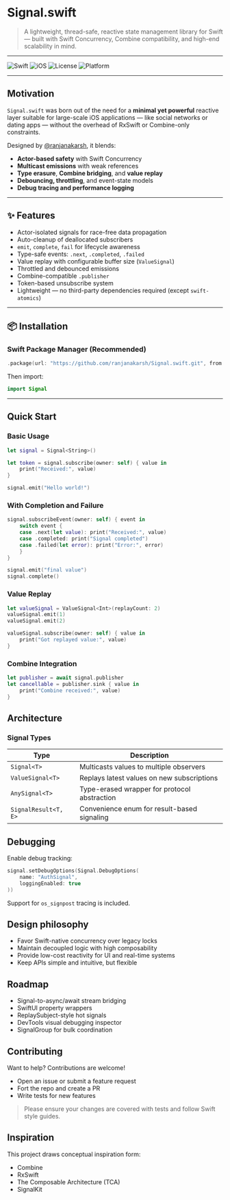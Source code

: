 # Signal.swift

> A lightweight, thread-safe, reactive state management library for Swift — built with Swift Concurrency, Combine compatibility, and high-end scalability in mind.

---

![Swift](https://img.shields.io/badge/Swift-5.9-orange)
![iOS](https://img.shields.io/badge/iOS-13+-blue)
![License](https://img.shields.io/badge/License-MIT-lightgrey)
![Platform](https://img.shields.io/badge/Platform-iOS%20%7C%20macOS%20%7C%20tvOS-lightblue)

---

## Motivation

`Signal.swift` was born out of the need for a **minimal yet powerful** reactive layer suitable for large-scale iOS applications — like social networks or dating apps — without the overhead of RxSwift or Combine-only constraints.

Designed by [@ranjanakarsh](https://github.com/ranjanakarsh), it blends:

- **Actor-based safety** with Swift Concurrency  
- **Multicast emissions** with weak references  
- **Type erasure**, **Combine bridging**, and **value replay**  
- **Debouncing, throttling**, and event-state models  
- **Debug tracing and performance logging**

---

## ✨ Features

- Actor-isolated signals for race-free data propagation  
- Auto-cleanup of deallocated subscribers  
- `emit`, `complete`, `fail` for lifecycle awareness  
- Type-safe events: `.next`, `.completed`, `.failed`  
- Value replay with configurable buffer size (`ValueSignal`)  
- Throttled and debounced emissions  
- Combine-compatible `.publisher`  
- Token-based unsubscribe system  
- Lightweight — no third-party dependencies required (except `swift-atomics`)  

---

## 📦 Installation

### Swift Package Manager (Recommended)

```swift
.package(url: "https://github.com/ranjanakarsh/Signal.swift.git", from: "1.0.0")
```

Then import:
```swift
import Signal
```

---

## Quick Start
### Basic Usage

```swift
let signal = Signal<String>()

let token = signal.subscribe(owner: self) { value in
    print("Received:", value)
}

signal.emit("Hello world!")
```

### With Completion and Failure

```swift
signal.subscribeEvent(owner: self) { event in
    switch event {
    case .next(let value): print("Received:", value)
    case .completed: print("Signal completed")
    case .failed(let error): print("Error:", error)
    }
}

signal.emit("final value")
signal.complete()
```

### Value Replay
```swift
let valueSignal = ValueSignal<Int>(replayCount: 2)
valueSignal.emit(1)
valueSignal.emit(2)

valueSignal.subscribe(owner: self) { value in
    print("Got replayed value:", value)
}
```

### Combine Integration
```swift
let publisher = await signal.publisher
let cancellable = publisher.sink { value in
    print("Combine received:", value)
}
```

## Architecture

### Signal Types

| Type    | Description |
| -------- | ------- |
| `Signal<T>`  | Multicasts values to multiple observers |
| `ValueSignal<T>` | Replays latest values on new subscriptions |
| `AnySignal<T>` | Type-erased wrapper for protocol abstraction |
| `SignalResult<T, E>` | Convenience enum for result-based signaling |

## Debugging

Enable debug tracking:

```swift
signal.setDebugOptions(Signal.DebugOptions(
    name: "AuthSignal",
    loggingEnabled: true
))
```
Support for `os_signpost` tracing is included.

## Design philosophy
- Favor Swift-native concurrency over legacy locks
- Maintain decoupled logic with high composability
- Provide low-cost reactivity for UI and real-time systems
- Keep APIs simple and intuitive, but flexible

## Roadmap
- Signal-to-async/await stream bridging
- SwiftUI property wrappers
- ReplaySubject-style hot signals
- DevTools visual debugging inspector
- SignalGroup for bulk coordination

## Contributing
Want to help? Contributions are welcome!
- Open an issue or submit a feature request
- Fort the repo and create a PR
- Write tests for new features

> Please ensure your changes are covered with tests and follow Swift style guides.

## Inspiration
This project draws conceptual inspiration form:
- Combine
- RxSwift
- The Composable Architecture (TCA)
- SignalKit
